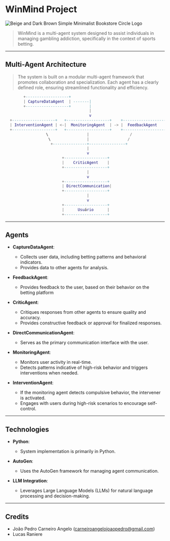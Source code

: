 # WinMind Project

![Beige and Dark Brown Simple Minimalist Bookstore Circle Logo](https://github.com/user-attachments/assets/2534df5e-5581-4aad-8520-094d413ae04e)

> WinMind is a multi-agent system designed to assist individuals in managing gambling addiction, specifically in the context of sports betting. 

---
## Multi-Agent Architecture

> The system is built on a modular multi-agent framework that promotes collaboration and specialization.
> Each agent has a clearly defined role, ensuring streamlined functionality and efficiency.

```lua
        +-------------------+
        | CaptureDataAgent  | -------|
        +-------------------+        |                       
                                     |                       
                                     v                       
  +-------------------+   +-------------------+    +-------------------+
  | InterventionAgent | <-|  MonitoringAgent  | -> |  FeedbackAgent    |
  +-------------------+   +-------------------+    +-------------------+
                  \                 |                  /
                   \                |                 /
                    +---------------+----------------+
                                    |
                                    v
                         +-------------------+
                         |    CriticAgent    |
                         +-------------------+
                                    |
                                    v
                         +-------------------+
                         | DirectCommunication|
                         +-------------------+
                                    |
                                    v
                         +-------------------+
                         |      Usuário      |
                         +-------------------+
```


---
## Agents
- **CaptureDataAgent**:
  - Collects user data, including betting patterns and behavioral indicators.
  - Provides data to other agents for analysis.

- **FeedbackAgent**:
  - Provides feedback to the user, based on their behavior on the betting platform

- **CriticAgent**:
  - Critiques responses from other agents to ensure quality and accuracy.
  - Provides constructive feedback or approval for finalized responses.

- **DirectCommunicationAgent**:
  - Serves as the primary communication interface with the user.

- **MonitoringAgent**:
  - Monitors user activity in real-time.
  - Detects patterns indicative of high-risk behavior and triggers interventions when needed.

- **InterventionAgent**:
  - If the monitoring agent detects compulsive behavior, the intervener is activated.
  - Engages with users during high-risk scenarios to encourage self-control.

---
## Technologies
- **Python**:
  - System implementation is primarily in Python.

- **AutoGen**:
  - Uses the AutoGen framework for managing agent communication.

- **LLM Integration**:
  - Leverages Large Language Models (LLMs) for natural language processing and decision-making.

---
## Credits
- João Pedro Carneiro Angelo (carneiroangelojoaopedro@gmail.com)
- Lucas Raniere
